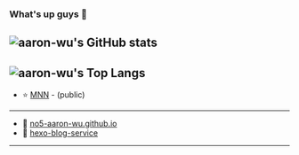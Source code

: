 ### What's up guys 👋
![aaron-wu's GitHub stats](https://github-readme-stats.vercel.app/api?username=no5-aaron-wu&show_icons=true&theme=merko)
---
![aaron-wu's Top Langs](https://github-readme-stats.vercel.app/api/top-langs/?username=no5-aaron-wu&layout=default&theme=merko)
---
- :star: [MNN](https://github.com/no5-aaron-wu/MNN) - (public)
---
- :underage: [no5-aaron-wu.github.io](https://no5-aaron-wu.github.io/)
- :underage: [hexo-blog-service](https://github.com/no5-aaron-wu/hexo-blog-service)
---
<!---
no5-aaron-wu/no5-aaron-wu is a ✨ special ✨ repository because its `README.md` (this file) appears on your GitHub profile.
You can click the Preview link to take a look at your changes.
--->
